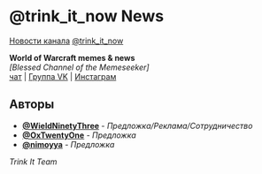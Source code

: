 # @trink_it_now News
[Новости канала](./Sources/News/Glossary.md) [@trink_it_now](https://t.me/trink_it_now)

**World of Warcraft memes & news**  
*[Blessed Channel of the Memeseeker]*  
[чат](https://t.me/krazzworks) | [Группа VK](https://vk.com/trink_it) | [Инстаграм](http://www.instagram.com/trinkuy)

## Авторы

* **[@WieldNinetyThree](https://t.me/WieldNinetyThree)** - *Предложка/Реклама/Сотрудничество*
* **[@OxTwentyOne](https://t.me/OxTwentyOne)** - *Предложка*
* **[@nimoyya](https://t.me/sofuckingbored)** - *Предложка*

*Trink It Team*
